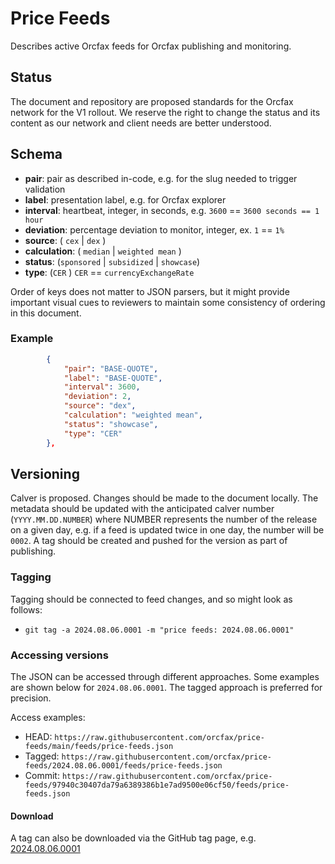 # Price Feeds

Describes active Orcfax feeds for Orcfax publishing and monitoring.

## Status

The document and repository are proposed standards for the Orcfax network for
the V1 rollout. We reserve the right to change the status and its content as our
network and client needs are better understood.

## Schema

<!-- markdownlint-disable -->

* **pair**: pair as described in-code, e.g. for the slug needed to trigger validation
* **label**: presentation label, e.g. for Orcfax explorer
* **interval**: heartbeat, integer, in seconds, e.g. `3600` == `3600 seconds == 1 hour`
* **deviation**: percentage deviation to monitor, integer, ex. `1` == `1%`
* **source**: ( `cex` | `dex` )
* **calculation**: ( `median` | `weighted mean` )
* **status**: (`sponsored` | `subsidized` | `showcase`)
* **type**: (`CER` ) `CER` == `currencyExchangeRate`

<!-- markdownlint-enable -->

Order of keys does not matter to JSON parsers, but it might provide important
visual cues to reviewers to maintain some consistency of ordering in this
document.

### Example

```json
        {
            "pair": "BASE-QUOTE",
            "label": "BASE-QUOTE",
            "interval": 3600,
            "deviation": 2,
            "source": "dex",
            "calculation": "weighted mean",
            "status": "showcase",
            "type": "CER"
        },
```

## Versioning

Calver is proposed. Changes should be made to the document locally. The metadata
should be updated with the anticipated calver number (`YYYY.MM.DD.NUMBER`) where
NUMBER represents the number of the release on a given day, e.g. if a feed is
updated twice in one day, the number  will be `0002`. A tag should be created
and pushed for the version as part of publishing.

### Tagging

Tagging should be connected to feed changes, and so might look as follows:

* `git tag -a 2024.08.06.0001 -m "price feeds: 2024.08.06.0001"`

### Accessing versions

The JSON can be accessed through different approaches. Some examples are shown
below for `2024.08.06.0001`. The tagged approach is preferred for precision.

Access examples:

* HEAD: `https://raw.githubusercontent.com/orcfax/price-feeds/main/feeds/price-feeds.json`
* Tagged: `https://raw.githubusercontent.com/orcfax/price-feeds/2024.08.06.0001/feeds/price-feeds.json`
* Commit: `https://raw.githubusercontent.com/orcfax/price-feeds/97940c30407da79a6389386b1e7ad9500e06cf50/feeds/price-feeds.json`

#### Download

A tag can also be downloaded via the GitHub tag page, e.g. [2024.08.06.0001][#1]

[#1]: https://github.com/orcfax/price-feeds/releases/tag/2024.08.06.0001
